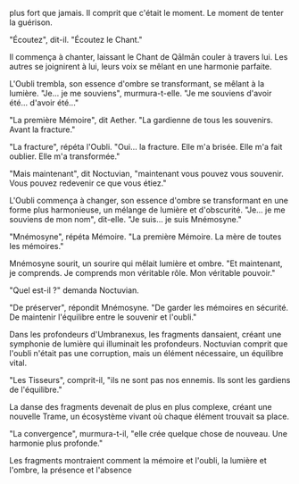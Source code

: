 plus fort que jamais.
Il comprit que c'était le moment.
Le moment de tenter la guérison.

"Écoutez",
dit-il.
"Écoutez le Chant."

Il commença à chanter,
laissant le Chant de Qālmān
couler à travers lui.
Les autres se joignirent à lui,
leurs voix se mêlant
en une harmonie parfaite.

L'Oubli trembla,
son essence d'ombre se transformant,
se mêlant à la lumière.
"Je... je me souviens",
murmura-t-elle.
"Je me souviens d'avoir été...
d'avoir été..."

"La première Mémoire",
dit Aether.
"La gardienne de tous les souvenirs.
Avant la fracture."

"La fracture",
répéta l'Oubli.
"Oui... la fracture.
Elle m'a brisée.
Elle m'a fait oublier.
Elle m'a transformée."

"Mais maintenant",
dit Noctuvian,
"maintenant vous pouvez vous souvenir.
Vous pouvez redevenir
ce que vous étiez."

L'Oubli commença à changer,
son essence d'ombre se transformant
en une forme plus harmonieuse,
un mélange de lumière et d'obscurité.
"Je... je me souviens de mon nom",
dit-elle.
"Je suis... je suis Mnémosyne."

"Mnémosyne",
répéta Mémoire.
"La première Mémoire.
La mère de toutes les mémoires."

Mnémosyne sourit,
un sourire qui mêlait
lumière et ombre.
"Et maintenant,
je comprends.
Je comprends mon véritable rôle.
Mon véritable pouvoir."

"Quel est-il ?"
demanda Noctuvian.

"De préserver",
répondit Mnémosyne.
"De garder les mémoires en sécurité.
De maintenir l'équilibre
entre le souvenir et l'oubli."

Dans les profondeurs d'Umbranexus,
les fragments dansaient,
créant une symphonie de lumière
qui illuminait les profondeurs.
Noctuvian comprit que l'oubli
n'était pas une corruption,
mais un élément nécessaire,
un équilibre vital.

"Les Tisseurs",
comprit-il,
"ils ne sont pas nos ennemis.
Ils sont les gardiens de l'équilibre."

La danse des fragments
devenait de plus en plus complexe,
créant une nouvelle Trame,
un écosystème vivant
où chaque élément trouvait sa place.

"La convergence",
murmura-t-il,
"elle crée quelque chose de nouveau.
Une harmonie plus profonde."

Les fragments montraient
comment la mémoire et l'oubli,
la lumière et l'ombre,
la présence et l'absence
